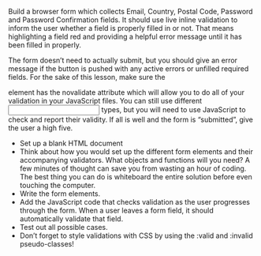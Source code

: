 Build a browser form which collects Email, Country, Postal Code, Password and Password Confirmation fields. 
It should use live inline validation to inform the user whether a field is properly filled in or not. 
That means highlighting a field red and providing a helpful error message until it has been filled in properly.

The form doesn’t need to actually submit, but you should give an error message if the button is pushed with any active errors or unfilled required fields. 
For the sake of this lesson, make sure the <form> element has the novalidate attribute which will allow you to do all of your validation in your JavaScript files. 
You can still use different <input> types, but you will need to use JavaScript to check and report their validity. 
If all is well and the form is “submitted”, give the user a high five.

- Set up a blank HTML document
- Think about how you would set up the different form elements and their accompanying validators. What objects and functions will you need? A few minutes of thought can save you from wasting an hour of coding. The best thing you can do is whiteboard the entire solution before even touching the computer.
- Write the form elements.
- Add the JavaScript code that checks validation as the user progresses through the form. When a user leaves a form field, it should automatically validate that field.
- Test out all possible cases.
- Don’t forget to style validations with CSS by using the :valid and :invalid pseudo-classes!
